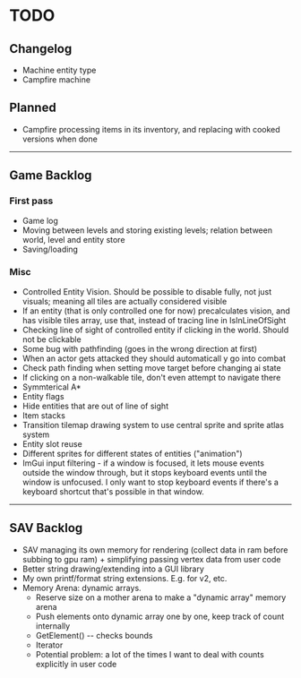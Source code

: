 # TODO

## Changelog

- Machine entity type
- Campfire machine

## Planned

- Campfire processing items in its inventory, and replacing with cooked versions when done

-----------------------

## Game Backlog

### First pass

- Game log
- Moving between levels and storing existing levels; relation between world, level and entity store
- Saving/loading

### Misc

- Controlled Entity Vision. Should be possible to disable fully, not just visuals; meaning all tiles are actually considered visible
- If an entity (that is only controlled one for now) precalculates vision, and has visible tiles array, use that, instead of tracing line in IsInLineOfSight
- Checking line of sight of controlled entity if clicking in the world. Should not be clickable
- Some bug with pathfinding (goes in the wrong direction at first)
- When an actor gets attacked they should automaticall y go into combat
- Check path finding when setting move target before changing ai state
- If clicking on a non-walkable tile, don't even attempt to navigate there
- Symmterical A*
- Entity flags
- Hide entities that are out of line of sight
- Item stacks
- Transition tilemap drawing system to use central sprite and sprite atlas system
- Entity slot reuse
- Different sprites for different states of entities ("animation")
- ImGui input filtering - if a window is focused, it lets mouse events outside the window through, but it stops keyboard events until the window is unfocused. I only want to stop keyboard events if there's a keyboard shortcut that's possible in that window.

------------------------

## SAV Backlog

- SAV managing its own memory for rendering (collect data in ram before subbing to gpu ram) + simplifying passing vertex data from user code
- Better string drawing/extending into a GUI library
- My own printf/format string extensions. E.g. for v2, etc.
- Memory Arena: dynamic arrays.
  - Reserve size on a mother arena to make a "dynamic array" memory arena
  - Push elements onto dynamic array one by one, keep track of count internally
  - GetElement() -- checks bounds
  - Iterator
  - Potential problem: a lot of the times I want to deal with counts explicitly in user code
